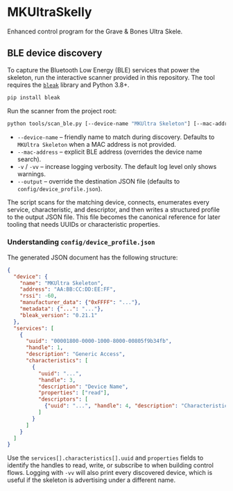# MKUltraSkelly

Enhanced control program for the Grave & Bones Ultra Skele.

## BLE device discovery

To capture the Bluetooth Low Energy (BLE) services that power the skeleton, run the interactive scanner provided in this repository. The tool requires the [`bleak`](https://github.com/hbldh/bleak) library and Python 3.8+.

```bash
pip install bleak
```

Run the scanner from the project root:

```bash
python tools/scan_ble.py [--device-name "MKUltra Skeleton"] [--mac-address AA:BB:CC:DD:EE:FF] [-v|-vv]
```

* `--device-name` – friendly name to match during discovery. Defaults to `MKUltra Skeleton` when a MAC address is not provided.
* `--mac-address` – explicit BLE address (overrides the device name search).
* `-v` / `-vv` – increase logging verbosity. The default log level only shows warnings.
* `--output` – override the destination JSON file (defaults to `config/device_profile.json`).

The script scans for the matching device, connects, enumerates every service, characteristic, and descriptor, and then writes a structured profile to the output JSON file. This file becomes the canonical reference for later tooling that needs UUIDs or characteristic properties.

### Understanding `config/device_profile.json`

The generated JSON document has the following structure:

```json
{
  "device": {
    "name": "MKUltra Skeleton",
    "address": "AA:BB:CC:DD:EE:FF",
    "rssi": -60,
    "manufacturer_data": {"0xFFFF": "..."},
    "metadata": {"...": "..."},
    "bleak_version": "0.21.1"
  },
  "services": [
    {
      "uuid": "00001800-0000-1000-8000-00805f9b34fb",
      "handle": 1,
      "description": "Generic Access",
      "characteristics": [
        {
          "uuid": "...",
          "handle": 3,
          "description": "Device Name",
          "properties": ["read"],
          "descriptors": [
            {"uuid": "...", "handle": 4, "description": "Characteristic User Description"}
          ]
        }
      ]
    }
  ]
}
```

Use the `services[].characteristics[].uuid` and `properties` fields to identify the handles to read, write, or subscribe to when building control flows. Logging with `-vv` will also print every discovered device, which is useful if the skeleton is advertising under a different name.
